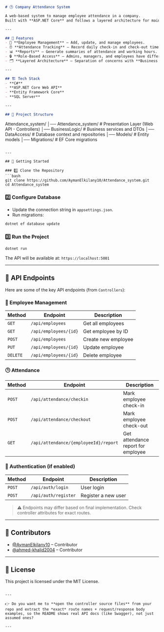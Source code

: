 ```markdown
# 🕒 Company Attendance System

A web-based system to manage employee attendance in a company.  
Built with **ASP.NET Core** and follows a layered architecture for maintainability and scalability.

---

## 📌 Features
- 👤 **Employee Management** – Add, update, and manage employees.  
- ⏰ **Attendance Tracking** – Record daily check-in and check-out times.  
- 📊 **Reports** – Generate summaries of attendance and working hours.  
- 🔒 **Role-Based Access** – Admins, managers, and employees have different permissions.  
- 🗂️ **Layered Architecture** – Separation of concerns with **Business Logic**, **Data Access**, and **Presentation** layers.  

---

## 🏗️ Tech Stack
- **C#**  
- **ASP.NET Core Web API**  
- **Entity Framework Core**  
- **SQL Server**  

---

## 📂 Project Structure
```

Attendance\_system/
│── Attendance\_system/        # Presentation Layer (Web API - Controllers)
│── BusinessLogic/            # Business services and DTOs
│── DataAccess/               # Database context and repositories
│── Models/                   # Entity models
│── Migrations/               # EF Core migrations

````

---

## 🚀 Getting Started

### 1️⃣ Clone the Repository
```bash
git clone https://github.com/AymanElkilany10/Attendance_system.git
cd Attendance_system
````

### 2️⃣ Configure Database

* Update the connection string in `appsettings.json`.
* Run migrations:

```bash
dotnet ef database update
```

### 3️⃣ Run the Project

```bash
dotnet run
```

The API will be available at: `https://localhost:5001`

---

## 🔗 API Endpoints

Here are some of the key API endpoints (from `Controllers`):

### 👤 Employee Management

| Method   | Endpoint              | Description         |
| -------- | --------------------- | ------------------- |
| `GET`    | `/api/employees`      | Get all employees   |
| `GET`    | `/api/employees/{id}` | Get employee by ID  |
| `POST`   | `/api/employees`      | Create new employee |
| `PUT`    | `/api/employees/{id}` | Update employee     |
| `DELETE` | `/api/employees/{id}` | Delete employee     |

### 🕒 Attendance

| Method | Endpoint                              | Description                        |
| ------ | ------------------------------------- | ---------------------------------- |
| `POST` | `/api/attendance/checkin`             | Mark employee check-in             |
| `POST` | `/api/attendance/checkout`            | Mark employee check-out            |
| `GET`  | `/api/attendance/{employeeId}/report` | Get attendance report for employee |

### 🔑 Authentication (if enabled)

| Method | Endpoint             | Description         |
| ------ | -------------------- | ------------------- |
| `POST` | `/api/auth/login`    | User login          |
| `POST` | `/api/auth/register` | Register a new user |

> ⚠️ Endpoints may differ based on final implementation. Check controller attributes for exact routes.

---

## 👥 Contributors

* [@AymanElkilany10](https://github.com/AymanElkilany10) – Contributor
* [@ahmed-khalid2004](https://github.com/ahmed-khalid2004) – Contributor

---

## 📜 License

This project is licensed under the MIT License.

```

---

👉 Do you want me to **open the controller source files** from your repo and extract the *exact* route names + request/response body examples, so the README shows real API docs (like Swagger), not just assumed ones?

---
